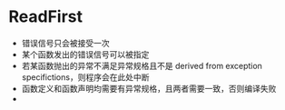 # ReadFirst

- 错误信号只会被接受一次
- 某个函数发出的错误信号可以被指定
- 若某函数抛出的异常不满足异常规格且不是 derived from exception specifictions，则程序会在此处中断
- 函数定义和函数声明均需要有异常规格，且两者需要一致，否则编译失败
- 
